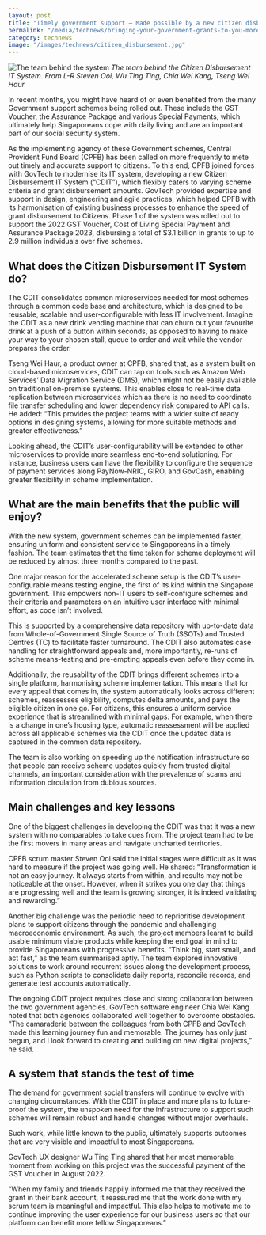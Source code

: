 ```yaml
---
layout: post
title: "Timely government support – Made possible by a new citizen disbursement system bringing your government grants to you more efficiently"
permalink: "/media/technews/bringing-your-government-grants-to-you-more-efficiently"
category: technews
image: "/images/technews/citizen_disbursement.jpg"
---
```


![The team behind the system](/images/technews/citizen_disbursement.jpg)
*The team behind the Citizen Disbursement IT System. From L-R Steven Ooi, Wu Ting Ting, Chia Wei Kang, Tseng Wei Haur*

In recent months, you might have heard of or even benefited from the many Government support schemes being rolled out. These include the GST Voucher, the Assurance Package and various Special Payments, which ultimately help Singaporeans cope with daily living and are an important part of our social security system.

As the implementing agency of these Government schemes, Central Provident Fund Board (CPFB) has been called on more frequently to mete out timely and accurate support to citizens. To this end, CPFB joined forces with GovTech to modernise its IT system, developing a new Citizen Disbursement IT System (“CDIT”), which flexibly caters to varying scheme criteria and grant disbursement amounts. GovTech provided expertise and support in design, engineering and agile practices, which helped CPFB with its harmonisation of existing business processes to enhance the speed of grant disbursement to Citizens. Phase 1 of the system was rolled out to support the 2022 GST Voucher, Cost of Living Special Payment and Assurance Package 2023, disbursing a total of $3.1 billion in grants to up to 2.9 million individuals over five schemes.  

## What does the Citizen Disbursement IT System do? 

The CDIT consolidates common microservices needed for most schemes through a common code base and architecture, which is designed to be reusable, scalable and user-configurable with less IT involvement. Imagine the CDIT as a new drink vending machine that can churn out your favourite drink at a push of a button within seconds, as opposed to having to make your way to your chosen stall, queue to order and wait while the vendor prepares the order. 

Tseng Wei Haur, a product owner at CPFB, shared that, as a system built on cloud-based microservices, CDIT can tap on tools such as Amazon Web Services’ Data Migration Service (DMS), which might not be easily available on traditional on-premise systems. This enables close to real-time data replication between microservices which as there is no need to coordinate file transfer scheduling and lower dependency risk compared to API calls. He added: “This provides the project teams with a wider suite of ready options in designing systems, allowing for more suitable methods and greater effectiveness.”

Looking ahead, the CDIT’s user-configurability will be extended to other microservices to provide more seamless end-to-end solutioning. For instance, business users can have the flexibility to configure the sequence of payment services along PayNow-NRIC, GIRO, and GovCash, enabling greater flexibility in scheme implementation.

## What are the main benefits that the public will enjoy?

With the new system, government schemes can be implemented faster, ensuring uniform and consistent service to Singaporeans in a timely fashion. The team estimates that the time taken for scheme deployment will be reduced by almost three months compared to the past. 

One major reason for the accelerated scheme setup is the CDIT’s user-configurable means testing engine, the first of its kind within the Singapore government. This empowers non-IT users to self-configure schemes and their criteria and parameters on an intuitive user interface with minimal effort, as code isn’t involved. 

This is supported by a comprehensive data repository with up-to-date data from Whole-of-Government Single Source of Truth (SSOTs) and Trusted Centres (TC) to facilitate faster turnaround. The CDIT also automates case handling for straightforward appeals and, more importantly, re-runs of scheme means-testing and pre-empting appeals even before they come in.

Additionally, the reusability of the CDIT brings different schemes into a single platform, harmonising scheme implementation. This means that for every appeal that comes in, the system automatically looks across different schemes, reassesses eligibility, computes delta amounts, and pays the eligible citizen in one go. For citizens, this ensures a uniform service experience that is streamlined with minimal gaps. For example, when there is a change in one’s housing type, automatic reassessment will be applied across all applicable schemes via the CDIT once the updated data is captured in the common data repository. 

The team is also working on speeding up the notification infrastructure so that people can receive scheme updates quickly from trusted digital channels, an important consideration with the prevalence of scams and information circulation from dubious sources. 

## Main challenges and key lessons

One of the biggest challenges in developing the CDIT was that it was a new system with no comparables to take cues from. The project team had to be the first movers in many areas and navigate uncharted territories. 

CPFB scrum master Steven Ooi said the initial stages were difficult as it was hard to measure if the project was going well. He shared: “Transformation is not an easy journey. It always starts from within, and results may not be noticeable at the onset. However, when it strikes you one day that things are progressing well and the team is growing stronger, it is indeed validating and rewarding.”

Another big challenge was the periodic need to reprioritise development plans to support citizens through the pandemic and challenging macroeconomic environment. As such, the project members learnt to build usable minimum viable products while keeping the end goal in mind to provide Singaporeans with progressive benefits. “Think big, start small, and act fast,” as the team summarised aptly. The team explored innovative solutions to work around recurrent issues along the development process, such as Python scripts to consolidate daily reports, reconcile records, and generate test accounts automatically.

The ongoing CDIT project requires close and strong collaboration between the two government agencies. GovTech software engineer Chia Wei Kang noted that both agencies collaborated well together to overcome obstacles. “The camaraderie between the colleagues from both CPFB and GovTech made this learning journey fun and memorable. The journey has only just begun, and I look forward to creating and building on new digital projects,” he said.

## A system that stands the test of time

The demand for government social transfers will continue to evolve with changing circumstances. With the CDIT in place and more plans to future-proof the system, the unspoken need for the infrastructure to support such schemes will remain robust and handle changes without major overhauls. 

Such work, while little known to the public, ultimately supports outcomes that are very visible and impactful to most Singaporeans. 

GovTech UX designer Wu Ting Ting shared that her most memorable moment from working on this project was the successful payment of the GST Voucher in August 2022. 

“When my family and friends happily informed me that they received the grant in their bank account, it reassured me that the work done with my scrum team is meaningful and impactful. This also helps to motivate me to continue improving the user experience for our business users so that our platform can benefit more fellow Singaporeans.”
